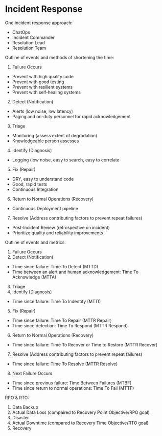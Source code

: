 # Incident Response

One incident response approach:

- ChatOps
- Incident Commander
- Resolution Lead
- Resolution Team

Outline of events and methods of shortening the time:

1. Failure Occurs
  - Prevent with high quality code
  - Prevent with good testing
  - Prevent with resilient systems
  - Prevent with self-healing systems
2. Detect (Notification)
  - Alerts (low noise, low latency)
  - Paging and on-duty personnel for rapid acknowledgement
3. Triage
  - Monitoring (assess extent of degradation)
  - Knowledgeable person assesses
4. Identify (Diagnosis)
  - Logging (low noise, easy to search, easy to correlate
5. Fix (Repair)
  - DRY, easy to understand code
  - Good, rapid tests
  - Continuous Integration
6. Return to Normal Operations (Recovery)
  - Continuous Deployment pipeline
7. Resolve (Address contributing factors to prevent repeat failures)
  - Post-Incident Review (retrospective on incident)
  - Prioritize quality and reliability improvements


Outline of events and metrics:

1. Failure Occurs
2. Detect (Notification)
  - Time since failure: Time To Detect (MTTD)
  - Time between an alert and human acknowledgement: Time To Acknowledge (MTTA)
3. Triage
4. Identify (Diagnosis)
  - Time since failure: Time To Indentify (MTTI)
5. Fix (Repair)
  - Time since failure: Time To Repair (MTTR Repair)
  - Time since detection: Time To Respond (MTTR Respond)
6. Return to Normal Operations (Recovery)
  - Time since failure: Time To Recover or Time to Restore (MTTR Recover)
7. Resolve (Address contributing factors to prevent repeat failures)
  - Time since failure: Time To Resolve (MTTR Resolve)
8. Next Failure Occurs
  - Time since previous failure: Time Between Failures (MTBF)
  - Time since return to normal operations: Time To Fail (MTTF)


RPO & RTO:

1. Data Backup
2. Actual Data Loss (compaired to Recovery Point Objective/RPO goal)
3. Disaster
4. Actual Downtime (compared to Recovery Time Objective/RTO goal)
5. Recovery
